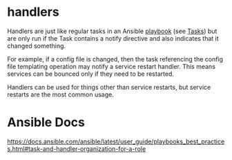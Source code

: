 # handlers

Handlers are just like regular tasks in an Ansible [playbook](https://docs.ansible.com/ansible/latest/reference_appendices/glossary.html#term-playbooks) (see [Tasks](https://docs.ansible.com/ansible/latest/reference_appendices/playbooks_keywords.html#term-tasks)) but are only run if the Task contains a notify directive and also indicates that it changed something. 

For example, if a config file is changed, then the task referencing the config file templating operation may notify a service restart handler. This means services can be bounced only if they need to be restarted. 

Handlers can be used for things other than service restarts, but service restarts are the most common usage.


# Ansible Docs

https://docs.ansible.com/ansible/latest/user_guide/playbooks_best_practices.html#task-and-handler-organization-for-a-role
